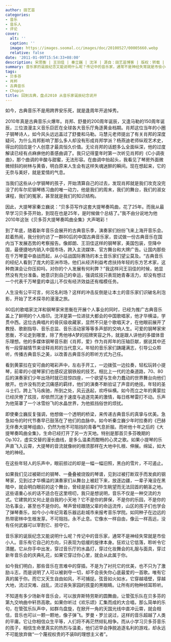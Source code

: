 ```yaml
---
author: 田艺苗
categories:
- 音乐
- 音乐人
- 评论
cover:
  alt: ''
  caption: ''
  image: https://images.soomal.cc/images/doc/20100527/00005660.webp
  relative: false
date: '2011-01-09T15:54:33+08:00'
description: 宋思衡 | 王羽佳 | 秦立巍 | 沈洋 | 源自：田艺苗博客 | 版权：转载 |  平均/总评分：07.88/63
summary: 音乐家的诞辰纪念又能说明什么呢？传记中的音乐家，通常不是神经失常就是市侩小人。音乐有它自己的方向，只表现为低缓的旋律本身。狂欢让它低落，聆听令它清醒。它从你手中出发，穿过音乐厅的水晶灯，穿过化妆舞会的礼服与面具，穿过新年音乐会的庆典礼花，如果它穿过你心里，就会从此属于你。
tags:
- 贝多芬
- 肖邦
- 古典音乐
- Chopin
title: 回到古典，盘点2010 从音乐家诞辰纪念说开
---
```


如今，古典音乐不是用跨界安乐死，就是逢周年开追悼秀。

2010年真是古典音乐火爆年。肖邦、舒曼的200周年诞辰，又逢马勒的150周年诞辰，三位浪漫主义音乐巨匠在全球各大音乐厅角逐黄金档期。肖邦这位当年的小圈子钢琴诗人，如今风头远远盖过了舒曼和马勒。马慧元老师提出了有关肖邦的深度疑问，为什么肖邦影响了那么多人却没有形成肖邦学派？杨燕迪老师纵观艺术史，得出的回应是个人创意才最具恒久价值。无论肖邦的话题多么全面纵深，他的过度解读已经有点麻痹他的善感曲调了。我只记得童年时第一次听见肖邦的《C小调夜曲》，那个曲调的辛酸与甜蜜，无法形容。在曲调中抬起头，我看见了琴房外面微微倾斜的树林与黄昏，明白原来人生会有这样失魂迷醉的瞬间。现在想起来，它的无奈与美好，就是爱情的气息。

当我们这些从小学钢琴的孩子，开始清算自己的过去，发现肖邦就是我们攻克没完没了的车尔尼钢琴练习曲的唯一动力，他是我们的周末，我们的舞台，我们的淑女课程，我们的冤家，甚至就是我们的知识结构。

因此，大提琴家秦立巍说：“贝多芬写作这套大提琴奏鸣曲，花了25年。而我从最早学习贝多芬开始，到现在也是25年，是时候做个总结了。”我不由分说地为他2010年这张《贝多芬大提琴奏鸣曲全集》大声喝彩！

到了年底，随着新年音乐会展开的古典音乐季，演奏家们纷纷飞来上海开音乐会。趁着热闹，我分别约访了一群80后的中国古典音乐家，尝试做一份古典音乐在国内当下发展态势的考察报告。像郎朗、王羽佳这样的钢琴家，美国包装，空降中国，最便捷地内销入中国市场，跨入主流媒体、官方舞台和大牌广告。让国内那些在千万琴童中奋战而起，从小征战国际赛场的本土音乐家们望尘莫及。“古典音乐的经纪人看到了庞大的亚洲市场，他们从经济利益考虑扶持年轻的东方艺术家，这种商演会让你压抑吗，对你的个人发展有何利弊？”我这样问王羽佳的时候，她显然没有充分准备。她意识到自己的幸运，强调炫技只表现她青春活力，却没有想过一个代表千万琴童的幸运儿不仅有经济效益还有楷模任务。

人生没有公平可言，何况名利场？这样的冲击反倒是让本土的音乐家们识破名利泡影，开始了艺术探寻的漫漫之旅。

80后的歌唱家沈洋和钢琴家宋思衡在开展个人事业的同时，已经为推广古典音乐盖上了鲜明的个人烙印。沈洋是第一位进驻大都会的中国歌唱家，他才华横溢，学贯中西。这位古典唱片的骨灰级收藏家，显然不只是个歌唱天才，在他眼前展开了教授、歌剧指导、音乐总监、音乐活动家等等多声部的交响人生。可爱的钢琴家宋思衡，不论走到哪里，除了秀他哆A梦的招牌笑容之外，就是跟人讲他的多媒体音乐理想。他的多媒体钢琴音乐剧《肖邦，爱》作为肖邦年的压轴巨献，据说其中还有一段穿越情节来诠释肖邦的当代意义。年轻的音乐家们踌躇满志，引导公众聆听，传播古典音乐之美，以改善古典音乐的聆听方式为己任。

看到黄蒙拉在安可曲的喝彩声中，左右手开工，一边拨弦一边拉奏，轻松玩转小提琴，前辈的小提琴家们也感叹这钢铁般的技艺。相比上一代的沧桑道路，70、80后的演奏家们少年出场时就已技惊四座，一个欲望与生命力蠢动的世界舞台向他们敞开。也许没有历史沉痛感的羁绊，他们的演奏不断验证了声音的绝技。年轻的圣斗士们，跨上飞马疾驰，所到之处，风云迭起，欢呼纵横。如今而立之年的黄蒙拉已经厌倦了炫技，却依然沉迷于速度与追逐完美的激情，每日练琴雷打不动。乐声为他笼罩了一个冰雪纷飞的水晶世界，为他抵挡俗世的烦扰。

即使秦立巍反复强调，他想做一个透明的桥梁，来传递古典音乐的真挚与优美。急急如令的时代节奏早已鼓荡在了他们的血脉中。如今听秦立巍少年时拉奏的《巴赫无伴奏大提琴组曲》，仍然为他不可阻挡的青春气息折服。而听他十年之后的《大提琴奏鸣曲全集》，生命已经打开了另一方天地。特别是那首贝多芬晚期的Op.102，虚实交替的漫长曲线，是多么温柔而酣畅的心灵之歌。如果小提琴的乐声直飞入云霄，大提琴的音流就像树的根须那样在大地中扎根、伸展。绵延，如大地的神经。

在这些年轻人的乐声中，眼前掠过的却是一幅一幅旧照，黑白的雪片，不可遏止。

如果我们见过被砸烂的钢琴、一叠叠被烧毁的琴谱，见到过被打断双手而发疯的钢琴家，见到过才华横溢的演奏家们从舞台上被赶下来，放逐边疆，一辈子淹没在黑暗中，就会明白眼前的这个舞台，曾经是前辈们毕生眺望而无法回首的朝圣之地。这些语重心长的话不适合在这里唠叨，我只是想说明，音乐不仅是一种交流的方式。它建筑的又何止是自我的小天地？它不是你的屏保，不是你的乐园，不是你的功名事业，甚至也不是你的。琴声曾经跟随父辈的命运流传，山区的孩子们也学会了弹琴奏乐，如今小小年纪背着乐器远赴城市来报考音乐学院。如同种子在边远的热带密林中生根发芽。不可阻挡，永不止息。它像水一样自由，像云一样高远，没有任何武器可以宰割它、掠夺它。

音乐家的诞辰纪念又能说明什么呢？传记中的音乐家，通常不是神经失常就是市侩小人。音乐有它自己的方向，只表现为低缓的旋律本身。狂欢让它低落，聆听令它清醒。它从你手中出发，穿过音乐厅的水晶灯，穿过化妆舞会的礼服与面具，穿过新年音乐会的庆典礼花，如果它穿过你心里，就会从此属于你。

如今我们明白，那些音乐在苦难中的穿插，不是为了衬托它的优美，也不只为了激励斗志，而是说明了人可以被剥夺一切，却不会丧失你心底最爱的一首歌。唯有它真的属于你。而它又天生自由如风，不可捕捉。弦音如火如水，它穿越墙壁，穿越大地，流过灾难、战乱，流过丧失家园的孩童的黑眼睛。让所有的物种倾耳聆听。

不知道有多少场新年音乐会，可以放弃斯特劳斯的圆舞曲，让管弦乐队在贝多芬的第九交响曲中轩昂高歌。如果你听过《欢乐颂》汇集而成的大合唱，那么简单的乐句，在管弦乐队声中，如群鸟盘旋，在掀开一角的天国光线中直冲云霄，就会相信，音乐也可以一颗一颗地，像子弹飞。罗曼・罗兰说过，这样的音乐超越了人类的平庸。它让你相信众生平等，人们将不再茫然倾轧相争。而从小学习贝多芬音乐的孩子，相信生命里真实的热烈与温柔，他们迟早会挣脱追逐名利的游戏，却永远不可能放弃做“一个蔑视权贵的不装B的理想主义者”。